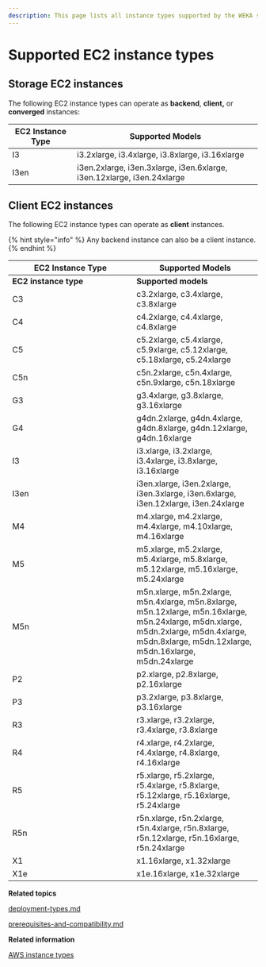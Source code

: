 ```yaml
---
description: This page lists all instance types supported by the WEKA system version.
---
```


# Supported EC2 instance types

## Storage EC2 instances

The following EC2 instance types can operate as **backend**, **client,** or **converged** instances:

| **EC2 Instance Type** | **Supported Models**                                                   |
| --------------------- | ---------------------------------------------------------------------- |
| I3                    | i3.2xlarge, i3.4xlarge, i3.8xlarge, i3.16xlarge                        |
| I3en                  | i3en.2xlarge, i3en.3xlarge, i3en.6xlarge, i3en.12xlarge, i3en.24xlarge |

## Client EC2 instances

The following EC2 instance types can operate as **client** instances.

{% hint style="info" %}
Any backend instance can also be a client instance.
{% endhint %}

<table data-header-hidden><thead><tr><th width="235">EC2 Instance Type</th><th>Supported Models</th></tr></thead><tbody><tr><td><strong>EC2 instance type</strong></td><td><strong>Supported models</strong></td></tr><tr><td>C3</td><td>c3.2xlarge, c3.4xlarge, c3.8xlarge</td></tr><tr><td>C4</td><td>c4.2xlarge, c4.4xlarge, c4.8xlarge</td></tr><tr><td>C5</td><td>c5.2xlarge, c5.4xlarge, c5.9xlarge, c5.12xlarge, c5.18xlarge, c5.24xlarge</td></tr><tr><td>C5n</td><td>c5n.2xlarge, c5n.4xlarge, c5n.9xlarge, c5n.18xlarge</td></tr><tr><td>G3</td><td>g3.4xlarge, g3.8xlarge, g3.16xlarge</td></tr><tr><td>G4</td><td>g4dn.2xlarge, g4dn.4xlarge, g4dn.8xlarge, g4dn.12xlarge, g4dn.16xlarge</td></tr><tr><td>I3</td><td>i3.xlarge, i3.2xlarge, i3.4xlarge, i3.8xlarge, i3.16xlarge</td></tr><tr><td>I3en</td><td>i3en.xlarge, i3en.2xlarge, i3en.3xlarge, i3en.6xlarge, i3en.12xlarge, i3en.24xlarge</td></tr><tr><td>M4</td><td>m4.xlarge, m4.2xlarge, m4.4xlarge, m4.10xlarge, m4.16xlarge</td></tr><tr><td>M5</td><td>m5.xlarge, m5.2xlarge, m5.4xlarge, m5.8xlarge, m5.12xlarge, m5.16xlarge, m5.24xlarge</td></tr><tr><td>M5n</td><td>m5n.xlarge, m5n.2xlarge, m5n.4xlarge, m5n.8xlarge, m5n.12xlarge, m5n.16xlarge, m5n.24xlarge, m5dn.xlarge, m5dn.2xlarge, m5dn.4xlarge, m5dn.8xlarge, m5dn.12xlarge, m5dn.16xlarge, m5dn.24xlarge</td></tr><tr><td>P2</td><td>p2.xlarge, p2.8xlarge, p2.16xlarge</td></tr><tr><td>P3</td><td>p3.2xlarge, p3.8xlarge, p3.16xlarge</td></tr><tr><td>R3</td><td>r3.xlarge, r3.2xlarge, r3.4xlarge, r3.8xlarge</td></tr><tr><td>R4</td><td>r4.xlarge, r4.2xlarge, r4.4xlarge, r4.8xlarge, r4.16xlarge</td></tr><tr><td>R5</td><td>r5.xlarge, r5.2xlarge, r5.4xlarge, r5.8xlarge, r5.12xlarge, r5.16xlarge, r5.24xlarge</td></tr><tr><td>R5n</td><td>r5n.xlarge, r5n.2xlarge, r5n.4xlarge, r5n.8xlarge, r5n.12xlarge, r5n.16xlarge, r5n.24xlarge</td></tr><tr><td>X1</td><td>x1.16xlarge, x1.32xlarge</td></tr><tr><td>X1e</td><td>x1e.16xlarge, x1e.32xlarge</td></tr></tbody></table>



**Related topics**

[deployment-types.md](deployment-types.md "mention")

[prerequisites-and-compatibility.md](../prerequisites-and-compatibility.md "mention")



**Related information**

[AWS instance types](https://aws.amazon.com/ec2/instance-types/)

